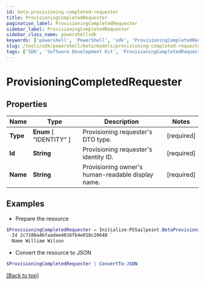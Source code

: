 ```yaml
---
id: beta-provisioning-completed-requester
title: ProvisioningCompletedRequester
pagination_label: ProvisioningCompletedRequester
sidebar_label: ProvisioningCompletedRequester
sidebar_class_name: powershellsdk
keywords: ['powershell', 'PowerShell', 'sdk', 'ProvisioningCompletedRequester', 'BetaProvisioningCompletedRequester'] 
slug: /tools/sdk/powershell/beta/models/provisioning-completed-requester
tags: ['SDK', 'Software Development Kit', 'ProvisioningCompletedRequester', 'BetaProvisioningCompletedRequester']
---
```



# ProvisioningCompletedRequester

## Properties

Name | Type | Description | Notes
------------ | ------------- | ------------- | -------------
**Type** |   **Enum** [  "IDENTITY" ] | Provisioning requester's DTO type. | [required]
**Id** |  **String** | Provisioning requester's identity ID. | [required]
**Name** |  **String** | Provisioning owner's human-readable display name. | [required]

## Examples

- Prepare the resource
```powershell
$ProvisioningCompletedRequester = Initialize-PSSailpoint.BetaProvisioningCompletedRequester  -Type IDENTITY `
 -Id 2c7180a46faadee4016fb4e018c20648 `
 -Name William Wilson
```

- Convert the resource to JSON
```powershell
$ProvisioningCompletedRequester | ConvertTo-JSON
```


[[Back to top]](#) 

